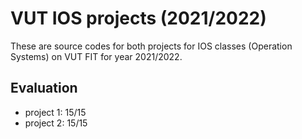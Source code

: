 # VUT IOS projects (2021/2022)

These are source codes for both projects for IOS classes (Operation Systems) on VUT FIT for year 2021/2022.

## Evaluation

- project 1: 15/15
- project 2: 15/15
